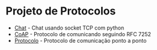 # Projeto de Protocolos

+ [Chat](Chat-usando-Socket-TCP) - Chat usando socket TCP com python
+ [CoAP](Coap_Protocol) - Protocolo de comunicando seguindo RFC 7252
+ [Protocolo](Protocolo_De_Comunicao) - Protocolo de comunicação ponto a ponto


